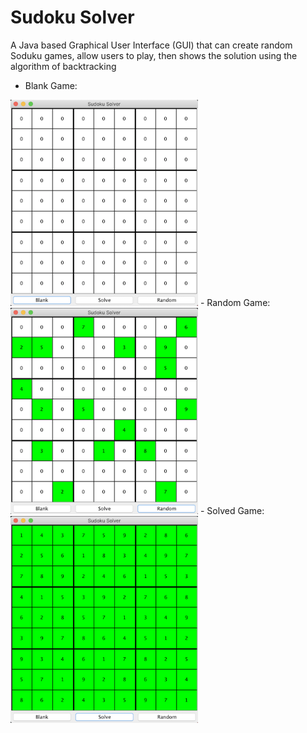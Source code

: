# Sudoku Solver
 A Java based Graphical User Interface (GUI) that can create random Soduku games, allow users to play, then shows the solution using the algorithm of backtracking

- Blank Game:
<img src="/Screenshots/Blank.png" width=300>
- Random Game:
<img src="/Screenshots/Random.png" width=300>
- Solved Game:
<img src="/Screenshots/Solved.png" width=300>
